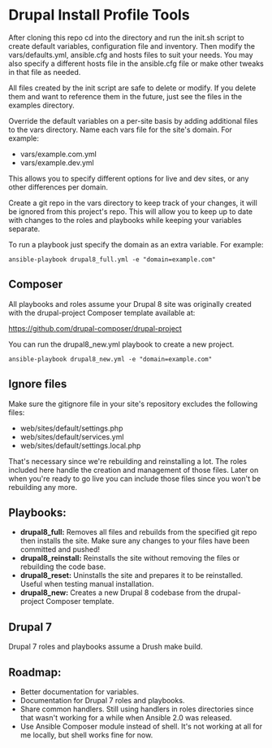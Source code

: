 # Drupal Install Profile Tools

After cloning this repo cd into the directory and run the init.sh script to create default variables, configuration file and inventory. Then modify the vars/defaults.yml, ansible.cfg and hosts files to suit your needs. You may also specify a different hosts file in the ansible.cfg file or make other tweaks in that file as needed.

All files created by the init script are safe to delete or modify. If you delete them and want to reference them in the future, just see the files in the examples directory.

Override the default variables on a per-site basis by adding additional files to the vars directory. Name each vars file for the site's domain. For example:

 - vars/example.com.yml
 - vars/example.dev.yml

This allows you to specify different options for live and dev sites, or any other differences per domain.

Create a git repo in the vars directory to keep track of your changes, it will be ignored from this project's repo. This will allow you to keep up to date with changes to the roles and playbooks while keeping your variables separate.

To run a playbook just specify the domain as an extra variable. For example:

```
ansible-playbook drupal8_full.yml -e "domain=example.com"
```

## Composer

All playbooks and roles assume your Drupal 8 site was originally created with the drupal-project Composer template available at:

https://github.com/drupal-composer/drupal-project

You can run the drupal8_new.yml playbook to create a new project.

```
ansible-playbook drupal8_new.yml -e "domain=example.com"
```

## Ignore files

Make sure the gitignore file in your site's repository excludes the following files:

 - web/sites/default/settings.php
 - web/sites/default/services.yml
 - web/sites/default/settings.local.php
 
That's necessary since we're rebuilding and reinstalling a lot. The roles included here handle the creation and management of those files. Later on when you're ready to go live you can include those files since you won't be rebuilding any more.

## Playbooks:

 - **drupal8_full:** Removes all files and rebuilds from the specified git repo then installs the site. Make sure any changes to your files have been committed and pushed!
 - **drupal8_reinstall:** Reinstalls the site without removing the files or rebuilding the code base.
 - **drupal8_reset:** Uninstalls the site and prepares it to be reinstalled. Useful when testing manual installation.
 - **drupal8_new:** Creates a new Drupal 8 codebase from the drupal-project Composer template.

## Drupal 7

Drupal 7 roles and playbooks assume a Drush make build.

## Roadmap:

 - Better documentation for variables.
 - Documentation for Drupal 7 roles and playbooks.
 - Share common handlers. Still using handlers in roles directories since that wasn't working for a while when Ansible 2.0 was released.
 - Use Ansible Composer module instead of shell. It's not working at all for me locally, but shell works fine for now.
